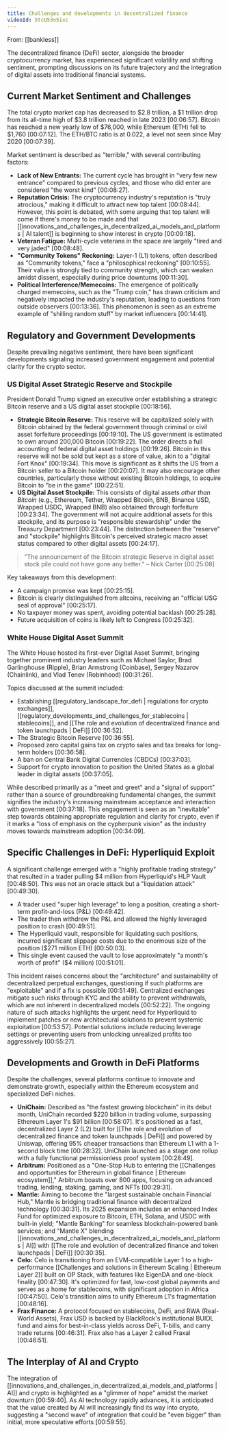 ```yaml
---
title: Challenges and developments in decentralized finance
videoId: 5tcU53n5ixc
---
```


From: [[bankless]] <br/> 

The decentralized finance (DeFi) sector, alongside the broader cryptocurrency market, has experienced significant volatility and shifting sentiment, prompting discussions on its future trajectory and the integration of digital assets into traditional financial systems.

## Current Market Sentiment and Challenges
The total crypto market cap has decreased to $2.8 trillion, a $1 trillion drop from its all-time high of $3.8 trillion reached in late 2023 [00:06:57]. Bitcoin has reached a new yearly low of $76,000, while Ethereum (ETH) fell to $1,760 [00:07:12]. The ETH/BTC ratio is at 0.022, a level not seen since May 2020 [00:07:39].

Market sentiment is described as "terrible," with several contributing factors:
*   **Lack of New Entrants:** The current cycle has brought in "very few new entrance" compared to previous cycles, and those who did enter are considered "the worst kind" [00:08:27].
*   **Reputation Crisis:** The cryptocurrency industry's reputation is "truly atrocious," making it difficult to attract new top talent [00:08:44]. However, this point is debated, with some arguing that top talent will come if there's money to be made and that [[innovations_and_challenges_in_decentralized_ai_models_and_platforms | AI talent]] is beginning to show interest in crypto [00:09:18].
*   **Veteran Fatigue:** Multi-cycle veterans in the space are largely "tired and very jaded" [00:08:48].
*   **"Community Tokens" Reckoning:** Layer-1 (L1) tokens, often described as "Community tokens," face a "philosophical reckoning" [00:10:55]. Their value is strongly tied to community strength, which can weaken amidst dissent, especially during price downturns [00:11:30].
*   **Political Interference/Memecoins:** The emergence of politically charged memecoins, such as the "Trump coin," has drawn criticism and negatively impacted the industry's reputation, leading to questions from outside observers [00:13:36]. This phenomenon is seen as an extreme example of "shilling random stuff" by market influencers [00:14:41].

## Regulatory and Government Developments
Despite prevailing negative sentiment, there have been significant developments signaling increased government engagement and potential clarity for the crypto sector.

### US Digital Asset Strategic Reserve and Stockpile
President Donald Trump signed an executive order establishing a strategic Bitcoin reserve and a US digital asset stockpile [00:18:56].
*   **Strategic Bitcoin Reserve:** This reserve will be capitalized solely with Bitcoin obtained by the federal government through criminal or civil asset forfeiture proceedings [00:19:10]. The US government is estimated to own around 200,000 Bitcoin [00:19:22]. The order directs a full accounting of federal digital asset holdings [00:19:26]. Bitcoin in this reserve will not be sold but kept as a store of value, akin to a "digital Fort Knox" [00:19:34]. This move is significant as it shifts the US from a Bitcoin seller to a Bitcoin holder [00:20:07]. It may also encourage other countries, particularly those without existing Bitcoin holdings, to acquire Bitcoin to "be in the game" [00:22:51].
*   **US Digital Asset Stockpile:** This consists of digital assets *other than Bitcoin* (e.g., Ethereum, Tether, Wrapped Bitcoin, BNB, Binance USD, Wrapped USDC, Wrapped BNB) also obtained through forfeiture [00:23:34]. The government will not acquire additional assets for this stockpile, and its purpose is "responsible stewardship" under the Treasury Department [00:23:44]. The distinction between the "reserve" and "stockpile" highlights Bitcoin's perceived strategic macro asset status compared to other digital assets [00:24:17].

> "The announcement of the Bitcoin strategic Reserve in digital asset stock pile could not have gone any better." – Nick Carter [00:25:08]

Key takeaways from this development:
*   A campaign promise was kept [00:25:15].
*   Bitcoin is clearly distinguished from altcoins, receiving an "official USG seal of approval" [00:25:17].
*   No taxpayer money was spent, avoiding potential backlash [00:25:28].
*   Future acquisition of coins is likely left to Congress [00:25:32].

### White House Digital Asset Summit
The White House hosted its first-ever Digital Asset Summit, bringing together prominent industry leaders such as Michael Saylor, Brad Garlinghouse (Ripple), Brian Armstrong (Coinbase), Sergey Nazarov (Chainlink), and Vlad Tenev (Robinhood) [00:31:26].

Topics discussed at the summit included:
*   Establishing [[regulatory_landscape_for_defi | regulations for crypto exchanges]], [[regulatory_developments_and_challenges_for_stablecoins | stablecoins]], and [[The role and evolution of decentralized finance and token launchpads | DeFi]] [00:36:52].
*   The Strategic Bitcoin Reserve [00:36:55].
*   Proposed zero capital gains tax on crypto sales and tax breaks for long-term holders [00:36:58].
*   A ban on Central Bank Digital Currencies (CBDCs) [00:37:03].
*   Support for crypto innovation to position the United States as a global leader in digital assets [00:37:05].

While described primarily as a "meet and greet" and a "signal of support" rather than a source of groundbreaking fundamental changes, the summit signifies the industry's increasing mainstream acceptance and interaction with government [00:37:18]. This engagement is seen as an "inevitable" step towards obtaining appropriate regulation and clarity for crypto, even if it marks a "loss of emphasis on the cypherpunk vision" as the industry moves towards mainstream adoption [00:34:09].

## Specific Challenges in DeFi: Hyperliquid Exploit
A significant challenge emerged with a "highly profitable trading strategy" that resulted in a trader pulling $4 million from Hyperliquid's HLP Vault [00:48:50]. This was not an oracle attack but a "liquidation attack" [00:49:30].
*   A trader used "super high leverage" to long a position, creating a short-term profit-and-loss (P&L) [00:49:42].
*   The trader then withdrew the P&L and allowed the highly leveraged position to crash [00:49:51].
*   The Hyperliquid vault, responsible for liquidating such positions, incurred significant slippage costs due to the enormous size of the position ($271 million ETH) [00:50:03].
*   This single event caused the vault to lose approximately "a month's worth of profit" ($4 million) [00:51:01].

This incident raises concerns about the "architecture" and sustainability of decentralized perpetual exchanges, questioning if such platforms are "exploitable" and if a fix is possible [00:51:49]. Centralized exchanges mitigate such risks through KYC and the ability to prevent withdrawals, which are not inherent in decentralized models [00:52:22]. The ongoing nature of such attacks highlights the urgent need for Hyperliquid to implement patches or new architectural solutions to prevent systemic exploitation [00:53:57]. Potential solutions include reducing leverage settings or preventing users from unlocking unrealized profits too aggressively [00:55:27].

## Developments and Growth in DeFi Platforms
Despite the challenges, several platforms continue to innovate and demonstrate growth, especially within the Ethereum ecosystem and specialized DeFi niches.

*   **UniChain:** Described as "the fastest growing blockchain" in its debut month, UniChain recorded $220 billion in trading volume, surpassing Ethereum Layer 1's $91 billion [00:58:07]. It's positioned as a fast, decentralized Layer 2 (L2) built for [[The role and evolution of decentralized finance and token launchpads | DeFi]] and powered by Uniswap, offering 95% cheaper transactions than Ethereum L1 with a 1-second block time [00:28:32]. UniChain launched as a stage one rollup with a fully functional permissionless proof system [00:28:49].
*   **Arbitrum:** Positioned as a "One-Stop Hub to entering the [[Challenges and opportunities for Ethereum in global finance | Ethereum ecosystem]]," Arbitrum boasts over 800 apps, focusing on advanced trading, lending, staking, gaming, and NFTs [00:29:31].
*   **Mantle:** Aiming to become the "largest sustainable onchain Financial Hub," Mantle is bridging traditional finance with decentralized technology [00:30:31]. Its 2025 expansion includes an enhanced Index Fund for optimized exposure to Bitcoin, ETH, Solana, and USDC with built-in yield; "Mantle Banking" for seamless blockchain-powered bank services; and "Mantle X" blending [[innovations_and_challenges_in_decentralized_ai_models_and_platforms | AI]] with [[The role and evolution of decentralized finance and token launchpads | DeFi]] [00:30:35].
*   **Celo:** Celo is transitioning from an EVM-compatible Layer 1 to a high-performance [[Challenges and solutions in Ethereum Scaling | Ethereum Layer 2]] built on OP Stack, with features like EigenDA and one-block finality [00:47:30]. It's optimized for fast, low-cost global payments and serves as a home for stablecoins, with significant adoption in Africa [00:47:50]. Celo's transition aims to unify Ethereum L1's fragmentation [00:48:16].
*   **Frax Finance:** A protocol focused on stablecoins, DeFi, and RWA (Real-World Assets), Frax USD is backed by BlackRock's institutional BUIDL fund and aims for best-in-class yields across DeFi, T-bills, and carry trade returns [00:46:31]. Frax also has a Layer 2 called Fraxal [00:46:51].

## The Interplay of AI and Crypto
The integration of [[innovations_and_challenges_in_decentralized_ai_models_and_platforms | AI]] and crypto is highlighted as a "glimmer of hope" amidst the market downturn [00:59:40]. As AI technology rapidly advances, it is anticipated that the value created by AI will increasingly find its way into crypto, suggesting a "second wave" of integration that could be "even bigger" than initial, more speculative efforts [00:59:55].